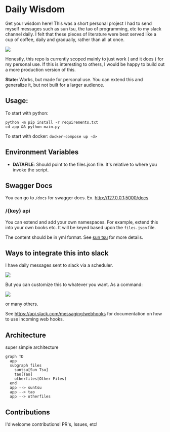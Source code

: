 # Daily Wisdom

Get your wisdom here! This was a short personal project I had to send myself
messages such as sun tsu, the tao of programming, etc to my slack channel daily.
I felt that these pieces of literature were best served like a cup of coffee,
daily and gradually, rather than all at once.

![](https://i.imgur.com/MBuu5fE.png)

Honestly, this repo is currently scoped mainly to just work ( and it does ) for
my personal use. If this is interesting to others, I would be happy to build out
a more production version of this.

**State:** Works, but made for personal use. You can extend this and generalize
it, but not built for a larger audience.

## Usage:

To start with python:

```
python -m pip install -r requirements.txt
cd app && python main.py
```

To start with docker: `docker-compose up -d>`

## Environment Variables

- **DATAFILE**: Should point to the files.json file. It's relative to where you
  invoke the script.

## Swagger Docs

You can go to `/docs` for swagger docs. Ex. http://127.0.0.1:5000/docs

### /{key} api

You can extend and add your own namespaces. For example, extend this into your
own books etc. It will be keyed based upon the `files.json` file.

The content should be in yml format. See [sun tsu](app/sun_tsu.yml) for more
details.

## Ways to integrate this into slack

I have daily messages sent to slack via a scheduler.

![](https://i.imgur.com/MBuu5fE.png)

But you can customize this to whatever you want. As a command:

![](https://i.imgur.com/vk35wLy.png)

or many others.

See https://api.slack.com/messaging/webhooks for documentation on how to use
incoming web hooks.

## Architecture

super simple architecture

```mermaid
graph TD
  app
  subgraph files
    suntsu[Sun Tsu]
    tao[Tao]
    otherfiles[Other Files]
  end
  app --> suntsu
  app --> tao
  app --> otherfiles
```

## Contributions

I'd welcome contributions! PR's, Issues, etc!
